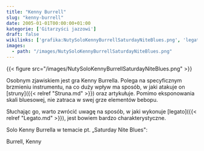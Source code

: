 ```yaml
---
title: "Kenny Burrell"
slug: "kenny-burrell"
date: 2005-01-01T00:00:00+01:00
kategorie: ['Gitarzyści jazzowi']
draft: false
wikilinks: ['grafika:NutySoloKennyBurrellSaturdayNiteBlues.png', 'legato', 'struna']
images:
  - path: "/images/NutySoloKennyBurrellSaturdayNiteBlues.png"
---
```

{{< figure src="/images/NutySoloKennyBurrellSaturdayNiteBlues.png" >}}

Osobnym zjawiskiem jest gra Kenny Burrella. Polega na specyficznym
brzmieniu instrumentu, na co duży wpływ ma sposób, w jaki atakuje on
[struny]({{< relref "Struna.md" >}}) oraz artykułuje. Pomimo eksponowania skali
bluesowej, nie zatraca w swej grze elementów bebopu.

Słuchając go, warto zwrócić uwagę na sposób, w jaki wykonuje
[legato]({{< relref "Legato.md" >}}), jest bowiem bardzo charakterystyczne.

Solo Kenny Burrella w temacie pt. „Saturday Nite Blues":

Burrell, Kenny<!-- link nie odnosił się do niczego: 'Kenny Burrell' ('content/książka/Kenny_Burrell.md') links to 'kategoria:gitarzyści_jazzowi' ('content/książka/kategoria:gitarzyści_jazzowi.md') and that does not exist -->